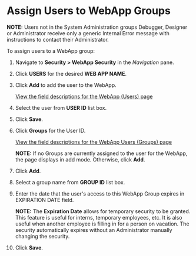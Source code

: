 # Assign Users to WebApp Groups

<span style="font-weight: bold;">NOTE:</span> Users not in the System
Administration groups Debugger, Designer or Administrator receive only a
generic Internal Error message with instructions to contact their
Administrator.

To assign users to a WebApp group:

1.  Navigate to **Security \> WebApp Security** in the *Navigation*
    pane.

2.  Click **USERS** for the desired <span style="font-weight: bold;">WEB
    APP NAME</span>.

3.  Click **Add** to add the user to the WebApp.
    
    [View the field descriptions for the WebApp (Users)
    page](../Page_Desc/WebApp_Users.htm)

4.  Select the user from **USER ID** list box.

5.  Click **Save**.

6.  Click **Groups** for the User ID.
    
    [View the field descriptions for the WebApp Users (Groups)
    page](../Page_Desc/WebApp_Users_Groups.htm)
    
    **NOTE:** If no Groups are currently assigned to the user for the
    WebApp, the page displays in add mode. Otherwise, click
    <span style="font-weight: bold;">Add</span>.

7.  Click **Add**.

8.  Select a group name from **GROUP ID** list box.

9.  Enter the date that the user's access to this WebApp Group expires
    in EXPIRATION DATE field.
    
    **NOTE:** The **Expiration Date** allows for temporary security to
    be granted. This feature is useful for interns, temporary employees,
    etc. It is also useful when another employee is filling in for a
    person on vacation. The security automatically expires without an
    Administrator manually changing the security.

10. Click **Save**.
